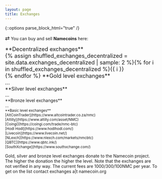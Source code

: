 ```yaml
---
layout: page
title: Exchanges
---
```


{::options parse_block_html="true" /}

<span style="font-size:130%;">&#8644;</span> You can buy and sell **Namecoins** here:

<span id="decentralized-exchanges" style="font-size:130%;">
**Decentralized exchanges**<br>
{% assign shuffled_exchanges_decentralized = site.data.exchanges_decentralized | sample: 2 %}{% for i in shuffled_exchanges_decentralized %}{{ i }}<br>{% endfor %}
</span>

<span style="font-size:130%;">
**Gold level exchanges**<br>
...<br>
</span>

<span style="font-size:115%;">
**Silver level exchanges**<br>
...<br>
</span>

<span style="font-size:100%;">
**Bronze level exchanges**<br>
...<br>
</span>

<span style="font-size:85%;">
**Basic level exchanges**<br>
[AltCoinTrader](https://www.altcointrader.co.za/nmc)<br>
[Altilly](https://www.altilly.com/asset/NMC)<br>
[Coingi](https://coingi.com/trade/nmc-btc)<br>
[Hodl Hodl](https://www.hodlhodl.com/)<br>
[Livecoin](https://www.livecoin.net/)<br>
[NLexch](https://www.nlexch.com/markets/nmcbtc)<br>
[QBTC](https://www.qbtc.ink/)<br>
[SouthXchange](https://www.southxchange.com/)<br>
</span>

Gold, silver and bronze level exchanges donate to the Namecoin project. The higher the donation the higher the level. Note that the exchanges are not verified in any way.
The current fees are 1000/300/100NMC per year. To get on the list contact exchanges a|t namecoin.org
